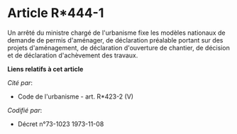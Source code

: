# Article R*444-1

Un arrêté du ministre chargé de l'urbanisme fixe les modèles nationaux de demande de permis d'aménager, de déclaration
préalable portant sur des projets d'aménagement, de déclaration d'ouverture de chantier, de décision et de déclaration
d'achèvement des travaux.

**Liens relatifs à cet article**

_Cité par_:

  - Code de l'urbanisme - art. R*423-2 (V)

_Codifié par_:

  - Décret n°73-1023 1973-11-08
